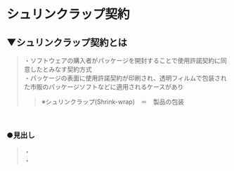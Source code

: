 # シュリンクラップ契約

## ▼シュリンクラップ契約とは
>・ソフトウェアの購入者がパッケージを開封することで使用許諾契約に同意したとみなす契約方式<br>
>・パッケージの表面に使用許諾契約が印刷され、透明フィルムで包装された市販のパッケージソフトなどに適用されるケースがあり<br>
>>※シュリンクラップ(Shrink-wrap)　＝　製品の包装<br>
<br>

### ●見出し
>・<br>
>・<br>
<br>
